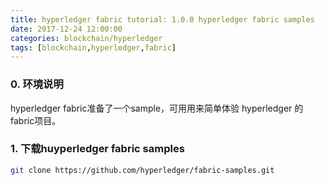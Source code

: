 ```yaml
---
title: hyperledger fabric tutorial: 1.0.0 hyperledger fabric samples
date: 2017-12-24 12:00:00
categories: blockchain/hyperledger
tags: [blockchain,hyperledger,fabric]
---
```


### 0. 环境说明
hyperledger fabric准备了一个sample，可用用来简单体验 hyperledger 的 fabric项目。

### 1. 下载huyperledger fabric samples
``` bash
git clone https://github.com/hyperledger/fabric-samples.git
```
